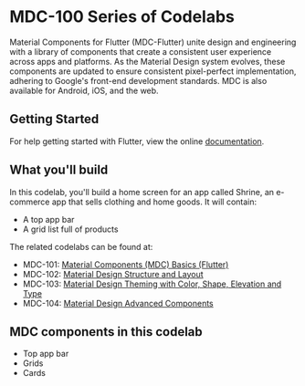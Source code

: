# MDC-100 Series of Codelabs

Material Components for Flutter (MDC-Flutter) unite design and engineering with a library of components that create a consistent user experience across apps and platforms. As the Material Design system evolves, these components are updated to ensure consistent pixel-perfect implementation, adhering to Google's front-end development standards. MDC is also available for Android, iOS, and the web.

## Getting Started

For help getting started with Flutter, view the online
[documentation](https://flutter.io/).

## What you'll build
In this codelab, you'll build a home screen for an app called Shrine, an e-commerce app that sells clothing and home goods. It will contain:

* A top app bar
* A grid list full of products

The related codelabs can be found at:
* MDC-101: [Material Components (MDC) Basics (Flutter)](https://codelabs.developers.google.com/codelabs/mdc-101-flutter/)
* MDC-102: [Material Design Structure and Layout](https://codelabs.developers.google.com/codelabs/mdc-102-flutter/)
* MDC-103: [Material Design Theming with Color, Shape, Elevation and Type](https://codelabs.developers.google.com/codelabs/mdc-103-flutter/)
* MDC-104: [Material Design Advanced Components](https://codelabs.developers.google.com/codelabs/mdc-104-flutter/)

## MDC components in this codelab
* Top app bar
* Grids
* Cards
